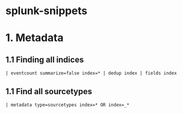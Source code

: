 splunk-snippets
===============

# 1. Metadata

## 1.1 Finding all indices

    | eventcount summarize=false index=* | dedup index | fields index


## 1.1 Find all sourcetypes
    | metadata type=sourcetypes index=* OR index=_*
